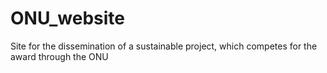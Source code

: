 # ONU_website
Site for the dissemination of a sustainable project, which competes for the award through the ONU
